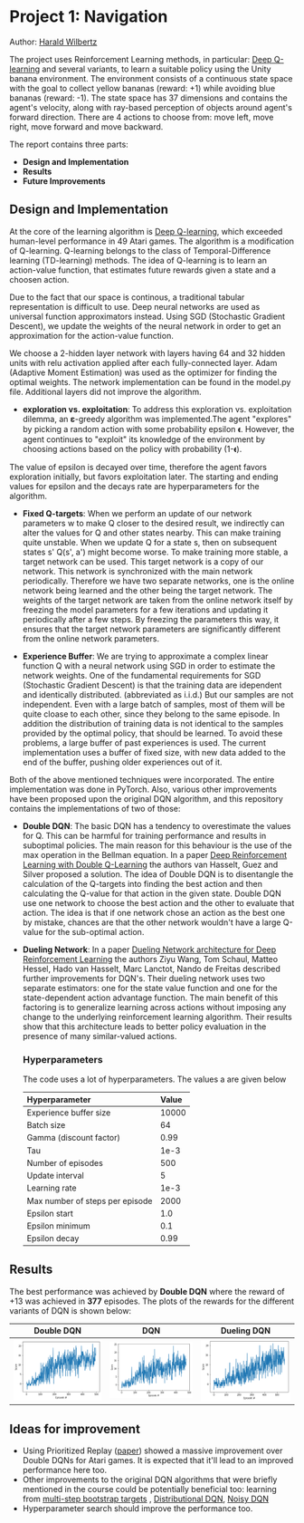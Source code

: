 # Project 1: Navigation

Author: [Harald Wilbertz](http://github.com/wilbertz) 

The project uses Reinforcement Learning methods, in particular: [Deep Q-learning](https://storage.googleapis.com/deepmind-media/dqn/DQNNaturePaper.pdf) and several variants, to learn a suitable policy using the Unity banana environment. 
The environment consists of a continuous state space with the goal to collect yellow bananas (reward: +1) while avoiding blue bananas (reward: -1). 
The state space has 37 dimensions and contains the agent's velocity, along with ray-based perception of objects around agent's forward direction. There are 4 actions to choose from: move left, move right, move forward and move backward. 

The report contains three parts:

- **Design and Implementation**
- **Results**
- **Future Improvements** 


## Design and Implementation

At the core of the learning algorithm is [Deep Q-learning](https://storage.googleapis.com/deepmind-media/dqn/DQNNaturePaper.pdf), 
which exceeded human-level performance in 49 Atari games. The algorithm is a modification of Q-learning. Q-learning belongs to the class of Temporal-Difference learning (TD-learning) methods. The idea of Q-learning is to learn an action-value function, that estimates future rewards given a state and a choosen action.

Due to the fact that our space is continous, a traditional tabular representation is difficult to use. Deep neural networks are used as universal function approximators instead. Using SGD (Stochastic Gradient Descent), we update the weights of the neural network in order to get an approximation for the action-value function. 

We choose a 2-hidden layer network with layers having 64 and 32 hidden units with relu activation applied after each fully-connected layer. Adam (Adaptive Moment Estimation) was used as the optimizer for finding the optimal weights. The network implementation can be found in the model.py file. Additional layers did not improve the algorithm.

- **exploration vs. exploitation**: 
To address this exploration vs. exploitation dilemma, an 𝛆-greedy algorithm was implemented.The agent "explores" by picking a random action with some probability epsilon 𝛜. However, the agent continues to "exploit" its knowledge of the environment by choosing actions based on the policy with probability (1-𝛜).

The value of epsilon is decayed over time, therefore the agent favors exploration initially, but favors exploitation later. The starting and ending values for epsilon and the decays rate are hyperparameters for the algorithm.

- **Fixed Q-targets**: 
When we perform an update of our network parameters w to make Q closer to the desired result, we indirectly can alter the values for Q and other states nearby. This can make training quite unstable. When we update Q for a state s, then on subsequent states s' Q(s', a') might become worse. To make training more stable, a target network can be used. This target network is a copy of our network. This network is synchronized with the main network periodically. 
Therefore we have two separate networks, one is the online network being learned and the other being the target network. The weights of the target network are taken from the online network itself by freezing the model parameters for a few iterations and updating it periodically after a few steps. By freezing the parameters this way, it ensures that the target network parameters are significantly different from the online network parameters.

- **Experience Buffer**: 
We are trying to approximate a complex linear function Q with a neural network using SGD in order to estimate the network weights. One of the fundamental requirements for SGD (Stochastic Gradient Descent) is that the training data are idependent and identically distributed. (abbreviated as i.i.d.) But our samples are not independent. Even with a large batch of samples, most of them will be quite cloase to each other, since they belong to the same episode.
In addition the distribution of training data is not identical to the samples provided by the optimal policy, that should be learned. To avoid these problems, a large buffer of past experiences is used. The current implementation uses a buffer of fixed size, with new data added to the end of the buffer, pushing older experiences out of it. 

Both of the above mentioned techniques were incorporated. The entire implementation was done in PyTorch. Also, various other improvements have been proposed upon the original DQN algorithm, and this repository contains the implementations of two of those:

- **Double DQN**: 
The basic DQN has a tendency to overestimate the values for Q. This can be harmful for training performance and results in suboptimal policies. The main reason for this behaviour is the use of the max operation in the Bellman equation. In a paper [Deep Reinforcement Learning with Double Q-Learning](http://arxiv.org/abs/1509.06461) the authors van Hasselt, Guez and Silver proposed a solution.
The idea of Double DQN is to disentangle the calculation of the Q-targets into finding the best action and then calculating the Q-value for that action in the given state. Double DQN use one network to choose the best action and the other to evaluate that action. The idea is that if one network chose an action as the best one by mistake, chances are that the other network wouldn't have a large Q-value for the sub-optimal action. 

- **Dueling Network**: 
In a paper [Dueling Network architecture for Deep Reinforcement Learning](https://arxiv.org/abs/1511.06581) the authors Ziyu Wang, Tom Schaul, Matteo Hessel, Hado van Hasselt, Marc Lanctot, Nando de Freitas described further improvements for DQN's.
Their dueling network uses two separate estimators: one for the state value function and one for the state-dependent action advantage function. The main benefit of this factoring is to generalize learning across actions without imposing any change to the underlying reinforcement learning algorithm. Their results show that this architecture leads to better policy evaluation in the presence of many similar-valued actions.


  ### Hyperparameters

  The code uses a lot of hyperparameters. The values a are given below

  | Hyperparameter                      | Value |
  | ----------------------------------- | ----- |
  | Experience buffer size              | 10000 |
  | Batch size                          | 64    |
  | Gamma (discount factor)             | 0.99  |
  | Tau                                 | 1e-3  |
  | Number of episodes                  | 500   |
  | Update interval                     | 5     |
  | Learning rate                       | 1e-3  |
  | Max number of steps per episode     | 2000  |
  | Epsilon start                       | 1.0   |
  | Epsilon minimum                     | 0.1   |
  | Epsilon decay                       | 0.99  |

## Results

The best performance was achieved by **Double DQN** where the reward of +13 was achieved in **377** episodes. The plots of the rewards for the different variants of DQN is shown below:


| Double DQN                                 | DQN                                | Dueling DQN                                         |
| ------------------------------------------ | ---------------------------------- | --------------------------------------------------- |
| ![double-dqn](images/double_dqn_scores.png) | ![dqn](images/dqn_scores.png) | ![dueling double dqn](images/dueling_dqn_scores.png) |


## Ideas for improvement

- Using Prioritized Replay ([paper](https://arxiv.org/abs/1511.05952)) showed a massive improvement over Double DQNs for Atari games. It is expected that it'll lead to an improved performance here too.
- Other improvements to the original DQN algorithms that were briefly mentioned in the course could be  potentially beneficial too: learning from [multi-step bootstrap targets](https://arxiv.org/abs/1602.01783) , [Distributional DQN](https://arxiv.org/abs/1707.06887), [Noisy DQN](https://arxiv.org/abs/1706.10295)
- Hyperparameter search should improve the performance too.
